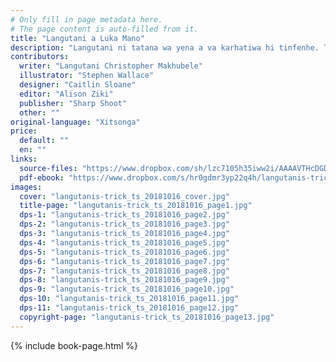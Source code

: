 ```yaml
---
# Only fill in page metadata here.
# The page content is auto-filled from it.
title: "Langutani a Luka Mano"
description: "Langutani ni tatana wa yena a va karhatiwa hi tinfenhe. Tinfenhe a ti nghena ensinwini ti onhetela mavele. Loko a nga ri Langutani a va chavisa njhani tinfenhe leti?"
contributors:
  writer: "Langutani Christopher Makhubele"
  illustrator: "Stephen Wallace"
  designer: "Caitlin Sloane"
  editor: "Alison Ziki"
  publisher: "Sharp Shoot"
  other: ""
original-language: "Xitsonga"
price:
  default: ""
  en: ""
links:
  source-files: "https://www.dropbox.com/sh/lzc7105h35iww2i/AAAAVTHcDGDCDb-2PQaixv-_a?dl=0"
  pdf-ebook: "https://www.dropbox.com/s/hr0gdmr3yp22q4h/langutanis-trick_ts_20181016.pdf?dl=0"
images:
  cover: "langutanis-trick_ts_20181016_cover.jpg"
  title-page: "langutanis-trick_ts_20181016_page1.jpg"
  dps-1: "langutanis-trick_ts_20181016_page2.jpg"
  dps-2: "langutanis-trick_ts_20181016_page3.jpg"
  dps-3: "langutanis-trick_ts_20181016_page4.jpg"
  dps-4: "langutanis-trick_ts_20181016_page5.jpg"
  dps-5: "langutanis-trick_ts_20181016_page6.jpg"
  dps-6: "langutanis-trick_ts_20181016_page7.jpg"
  dps-7: "langutanis-trick_ts_20181016_page8.jpg"
  dps-8: "langutanis-trick_ts_20181016_page9.jpg"
  dps-9: "langutanis-trick_ts_20181016_page10.jpg"
  dps-10: "langutanis-trick_ts_20181016_page11.jpg"
  dps-11: "langutanis-trick_ts_20181016_page12.jpg"
  copyright-page: "langutanis-trick_ts_20181016_page13.jpg"
---
```


{% include book-page.html %}

